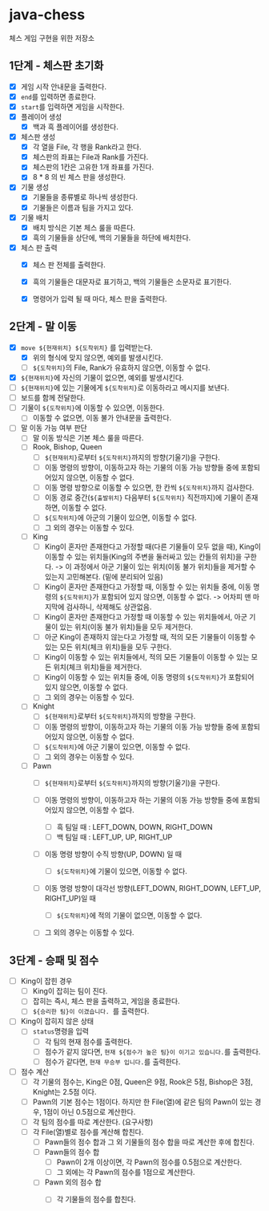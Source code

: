 # java-chess
체스 게임 구현을 위한 저장소

## 1단계 - 체스판 초기화

- [x] 게임 시작 안내문을 출력한다.
- [x] `end`를 입력하면 종료한다.
- [x] `start`를 입력하면 게임을 시작한다.
- [x] 플레이어 생성
  - [x] 백과 흑 플레이어를 생성한다.
- [x] 체스판 생성
  - [x] 각 열을 File, 각 행을 Rank라고 한다.
  - [x] 체스판의 좌표는 File과 Rank를 가진다.
  - [x] 체스판의 1칸은 고유한 1개 좌표를 가진다.
  - [x] 8 * 8 의 빈 체스 판을 생성한다.
- [x] 기물 생성
  - [x] 기물들을 종류별로 하나씩 생성한다.
  - [x] 기물들은 이름과 팀을 가지고 있다.
- [x] 기물 배치
  - [x] 배치 방식은 기본 체스 룰을 따른다.
  - [x] 흑의 기물들을 상단에, 백의 기물들을 하단에 배치한다.
- [x] 체스 판 출력
  - [x] 체스 판 전체를 출력한다.
  - [x] 흑의 기물들은 대문자로 표기하고, 백의 기물들은 소문자로 표기한다.
  - [x] 명령어가 입력 될 때 마다, 체스 판을 출력한다.



## 2단계 - 말 이동

- [x] `move ${현재위치} ${도착위치}` 를 입력받는다.
  - [x] 위의 형식에 맞지 않으면, 예외를 발생시킨다.
  - [ ] `${도착위치}`의 File, Rank가 유효하지 않으면, 이동할 수 없다.
- [x] `${현재위치}`에 자신의 기물이 없으면, 예외를 발생시킨다.
- [ ]  `${현재위치}`에 있는 기물에게 `${도착위치}`로 이동하라고 메시지를 보낸다.
  - [ ] 보드를 함께 전달한다.
- [ ] 기물이 `${도착위치}`에 이동할 수 있으면, 이동한다.
  - [ ] 이동할 수 없으면, 이동 불가 안내문을 출력한다.
- [ ] 말 이동 가능 여부 판단
  - [ ] 말 이동 방식은 기본 체스 룰을 따른다.
  - [ ] Rook, Bishop, Queen
    - [ ] `${현재위치}`로부터  `${도착위치}`까지의 방향(기울기)을 구한다.
    - [ ] 이동 명령의 방향이, 이동하고자 하는 기물의 이동 가능 방향들 중에 포함되어있지 않으면, 이동할 수 없다.
    - [ ] 이동 명령 방향으로 이동할 수 있으면, 한 칸씩 `${도착위치}`까지 검사한다.
    - [ ] 이동 경로 중간(`${출발위치}` 다음부터 `${도착위치}` 직전까지)에 기물이 존재하면, 이동할 수 없다.
    - [ ] `${도착위치}`에 아군의 기물이 있으면, 이동할 수 없다.
    - [ ] 그 외의 경우는 이동할 수 있다.
  - [ ] King
    - [ ] King이 혼자만 존재한다고 가정할 때(다른 기물들이 모두 없을 때), King이 이동할 수 있는 위치들(King의 주변을 둘러싸고 있는 칸들의 위치)을 구한다. -> 이 과정에서 아군 기물이 있는 위치(이동 불가 위치)들을 제거할 수 있는지 고민해본다. (밑에 분리되어 있음)
    - [ ] King이 혼자만 존재한다고 가정할 때, 이동할 수 있는 위치들 중에, 이동 명령의 `${도착위치}`가 포함되어 있지 않으면, 이동할 수 없다. -> 어차피 맨 마지막에 검사하니, 삭제해도 상관없음.
    - [ ] King이 혼자만 존재한다고 가정할 때 이동할 수 있는 위치들에서, 아군 기물이 있는 위치(이동 불가 위치)들을 모두 제거한다.
    - [ ] 아군 King이 존재하지 않는다고 가정할 때, 적의 모든 기물들이 이동할 수 있는 모든 위치(체크 위치)들을 모두 구한다.
    - [ ] King이 이동할 수 있는 위치들에서, 적의 모든 기물들이 이동할 수 있는 모든 위치(체크 위치)들을 제거한다.
    - [ ] King이 이동할 수 있는 위치들 중에, 이동 명령의 `${도착위치}`가 포함되어 있지 않으면, 이동할 수 없다.
    - [ ] 그 외의 경우는 이동할 수 있다.
  - [ ] Knight
    - [ ] `${현재위치}`로부터  `${도착위치}`까지의 방향을 구한다.
    - [ ] 이동 명령의 방향이, 이동하고자 하는 기물의 이동 가능 방향들 중에 포함되어있지 않으면, 이동할 수 없다.
    - [ ] `${도착위치}`에 아군 기물이 있으면, 이동할 수 없다.
    - [ ] 그 외의 경우는 이동할 수 있다.
  - [ ] Pawn
    - [ ] `${현재위치}`로부터  `${도착위치}`까지의 방향(기울기)을 구한다.
    - [ ] 이동 명령의 방향이, 이동하고자 하는 기물의 이동 가능 방향들 중에 포함되어있지 않으면, 이동할 수 없다.
      - [ ] 흑 팀일 때 : LEFT_DOWN, DOWN, RIGHT_DOWN
      - [ ] 백 팀일 때 : LEFT_UP, UP, RIGHT_UP
    - [ ] 이동 명령 방향이 수직 방향(UP, DOWN) 일 때
      - [ ] `${도착위치}`에 기물이 있으면, 이동할 수 없다.
    - [ ] 이동 명령 방향이 대각선 방향(LEFT_DOWN, RIGHT_DOWN, LEFT_UP, RIGHT_UP)일 때
      - [ ] `${도착위치}`에 적의 기물이 없으면, 이동할 수 없다.
    - [ ] 그 외의 경우는 이동할 수 있다.



## 3단계 - 승패 및 점수

- [ ] King이 잡힌 경우
  - [ ] King이 잡히는 팀이 진다.
  - [ ] 잡히는 즉시, 체스 판을 출력하고, 게임을 종료한다.
  - [ ] `${승리한 팀}이 이겼습니다. `를 출력한다.

- [ ] King이 잡히지 않은 상태
  - [ ] `status`명령을 입력
    - [ ] 각 팀의 현재 점수를 출력한다.
    - [ ] 점수가 같지 않다면, `현재 ${점수가 높은 팀}이 이기고 있습니다.`를 출력한다.
    - [ ] 점수가 같다면, `현재 무승부 입니다.`를 출력한다.

- [ ] 점수 계산
  - [ ] 각 기물의 점수는, King은 0점, Queen은 9점, Rook은 5점, Bishop은 3점, Knight는 2.5점 이다.
  - [ ] Pawn의 기본 점수는 1점이다. 하지만 한 File(열)에 같은 팀의 Pawn이 있는 경우, 1점이 아닌 0.5점으로 계산한다.
  - [ ] 각 팀의 점수를 따로 계산한다. (요구사항)
  - [ ] 각 File(열)별로 점수를 계산해 합친다.
    - [ ] Pawn들의 점수 합과 그 외 기물들의 점수 합을 따로 계산한 후에 합친다.
    - [ ] Pawn들의 점수 합
      - [ ] Pawn이 2개 이상이면, 각 Pawn의 점수를 0.5점으로 계산한다.
      - [ ] 그 외에는 각 Pawn의 점수를 1점으로 계산한다.
    - [ ] Pawn 외의 점수 합
      - [ ] 각 기물들의 점수를 합친다.
  